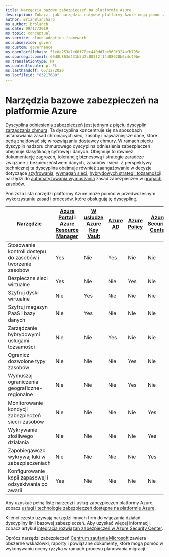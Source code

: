 ```yaml
---
title: Narzędzia bazowe zabezpieczeń na platformie Azure
description: Zobacz, jak narzędzia natywne platformy Azure mogą pomóc w dojrzałych zasadach i procesach, które obsługują dyscyplinę linii bazowej zabezpieczeń.
author: BrianBlanchard
ms.author: brblanch
ms.date: 09/17/2019
ms.topic: conceptual
ms.service: cloud-adoption-framework
ms.subservice: govern
ms.custom: governance
ms.openlocfilehash: 51e0a253a7e66f70ec440dd7be969f324afb795c
ms.sourcegitcommit: 60d8b863d431b5d7c005f2f14488620b6c4c49be
ms.translationtype: MT
ms.contentlocale: pl-PL
ms.lasthandoff: 05/12/2020
ms.locfileid: "83217680"
---
```

# <a name="security-baseline-tools-in-azure"></a>Narzędzia bazowe zabezpieczeń na platformie Azure

[Dyscyplina odniesienia zabezpieczeń](./index.md) jest jednym z [pięciu dyscyplin zarządzania chmurą](../governance-disciplines.md). Ta dyscyplina koncentruje się na sposobach ustanawiania zasad chroniących sieć, zasoby i najważniejsze dane, które będą znajdować się w rozwiązaniu dostawcy chmury. W ramach pięciu dyscyplin nadzoru chmurowego dyscyplina odniesienia zabezpieczeń obejmuje klasyfikację cyfrowej i danych. Obejmuje to również dokumentację zagrożeń, tolerancję biznesową i strategie zaradcze związane z bezpieczeństwem danych, zasobów i sieci. Z perspektywy technicznej ta dyscyplina obejmuje również zaangażowanie w decyzje dotyczące [szyfrowania](../../decision-guides/encryption/index.md), [wymagań sieci](../../decision-guides/software-defined-network/index.md), [hybrydowych strategii tożsamości](../../decision-guides/identity/index.md)i narzędzi do [automatyzowania wymuszania](../../decision-guides/policy-enforcement/index.md) zasad zabezpieczeń w [grupach zasobów](../../decision-guides/resource-consistency/index.md).

Poniższa lista narzędzi platformy Azure może pomóc w przedwczesnym wykorzystaniu zasad i procesów, które obsługują tę dyscyplinę.

| Narzędzie | [Azure Portal](https://azure.microsoft.com/features/azure-portal) i [Azure Resource Manager](https://docs.microsoft.com/azure/azure-resource-manager/management/overview)  | [W usłudze Azure Key Vault](https://docs.microsoft.com/azure/key-vault)  | [Azure AD](https://docs.microsoft.com/azure/active-directory/fundamentals/active-directory-whatis) | [Azure Policy](https://docs.microsoft.com/azure/governance/policy/overview) | [Azure Security Center](https://docs.microsoft.com/azure/security-center/security-center-intro) | [Azure Monitor](https://docs.microsoft.com/azure/azure-monitor/overview) |
|------------------------------------------------------------|---------------------------------|-----------------|----------|--------------|-----------------------|---------------|
| Stosowanie kontroli dostępu do zasobów i tworzenie zasobów   | Yes                             | Nie              | Yes      | Nie           | Nie                    | Nie            |
| Bezpieczne sieci wirtualne                                    | Yes                             | Nie              | Nie       | Yes          | Nie                    | Nie            |
| Szyfruj dyski wirtualne                                     | Nie                              | Yes             | Nie       | Nie           | Nie                    | Nie            |
| Szyfruj magazyn PaaS i bazy danych                         | Nie                              | Yes             | Nie       | Nie           | Nie                    | Nie            |
| Zarządzanie hybrydowymi usługami tożsamości                            | Nie                              | Nie              | Yes      | Nie           | Nie                    | Nie            |
| Ogranicz dozwolone typy zasobów                         | Nie                              | Nie              | Nie       | Yes          | Nie                    | Nie            |
| Wymuszaj ograniczenia geograficzne-regionalne                          | Nie                              | Nie              | Nie       | Yes          | Nie                    | Nie            |
| Monitorowanie kondycji zabezpieczeń sieci i zasobów          | Nie                              | Nie              | Nie       | Nie           | Yes                   | Tak           |
| Wykrywanie złośliwego działania                                  | Nie                              | Nie              | Nie       | Nie           | Yes                   | Tak           |
| Zapobiegawczo wykrywaj luki w zabezpieczeniach                        | Nie                              | Nie              | Nie       | Nie           | Yes                   | Nie            |
| Konfigurowanie kopii zapasowej i odzyskiwania po awarii                     | Yes                             | Nie              | Nie       | Nie           | Nie                    | Nie            |

Aby uzyskać pełną listę narzędzi i usług zabezpieczeń platformy Azure, zobacz [usługi i technologie zabezpieczeń dostępne na platformie Azure](https://docs.microsoft.com/azure/security/fundamentals/services-technologies).

Klienci często używają narzędzi innych firm do włączania działań dyscypliny linii bazowej zabezpieczeń. Aby uzyskać więcej informacji, zobacz artykuł [integracja rozwiązań zabezpieczeń w Azure Security Center](https://docs.microsoft.com/azure/security-center/security-center-partner-integration).

Oprócz narzędzi zabezpieczeń [Centrum zaufania Microsoft](https://www.microsoft.com/microsoft-365/business/compliance-solutions#office-KeyMessages-k3j63yo) zawiera obszerne wskazówki, raporty i powiązane dokumenty, które mogą pomóc w wykonywaniu oceny ryzyka w ramach procesu planowania migracji.
